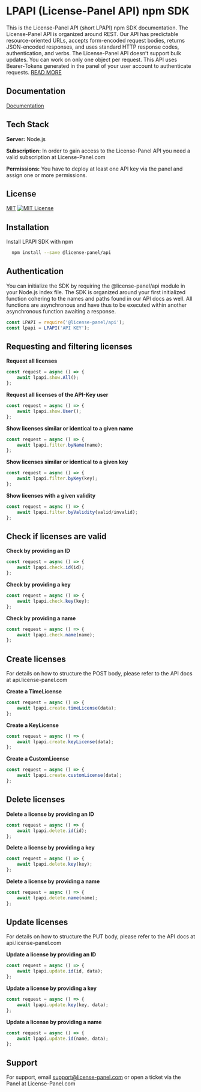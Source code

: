 # LPAPI (License-Panel API) npm SDK

This is the License-Panel API (short LPAPI) npm SDK documentation. The License-Panel API is organized around REST. Our API has predictable resource-oriented URLs, accepts form-encoded request bodies, returns JSON-encoded responses, and uses standard HTTP response codes, authentication, and verbs. The License-Panel API doesn’t support bulk updates. You can work on only one object per request. This API uses Bearer-Tokens generated in the panel of your user account to authenticate requests. [READ MORE](https://api.license-panel.com)



## Documentation
[Documentation](https://api.license-panel.com)


## Tech Stack

**Server:** Node.js

**Subscription:** In order to gain access to the License-Panel API you need a valid subscription at License-Panel.com

**Permissions:** You have to deploy at least one API key via the panel and assign one or more permissions.


## License

[MIT](https://choosealicense.com/licenses/mit/) [![MIT License](https://img.shields.io/badge/License-MIT-green.svg)](https://choosealicense.com/licenses/mit/)

## Installation

Install LPAPI SDK with npm

```bash
  npm install --save @license-panel/api
```

## Authentication
You can initialize the SDK by requiring the @license-panel/api module in your Node.js index file. The SDK is organized around your first initialized function cohering to the names and paths found in our API docs as well. All functions are asynchronous and have thus to be executed within another asynchronous function awaiting a response.

```javascript
const LPAPI = require('@license-panel/api');
const lpapi = LPAPI('API KEY');
```


## Requesting and filtering licenses

**Request all licenses**
```javascript
const request = async () => {
    await lpapi.show.All();
};
```

**Request all licenses of the API-Key user**
```javascript
const request = async () => {
    await lpapi.show.User();
};
```

**Show licenses similar or identical to a given name**
```javascript
const request = async () => {
    await lpapi.filter.byName(name);
};
```

**Show licenses similar or identical to a given key**
```javascript
const request = async () => {
    await lpapi.filter.byKey(key);
};
```

**Show licenses with a given validity**
```javascript
const request = async () => {
    await lpapi.filter.byValidity(valid/invalid);
};
```


## Check if licenses are valid

**Check by providing an ID**
```javascript
const request = async () => {
    await lpapi.check.id(id);
};
```

**Check by providing a key**
```javascript
const request = async () => {
    await lpapi.check.key(key);
};
```

**Check by providing a name**
```javascript
const request = async () => {
    await lpapi.check.name(name);
};
```
## Create licenses
For details on how to structure the POST body, please refer to the API docs at api.license-panel.com


**Create a TimeLicense**
```javascript
const request = async () => {
    await lpapi.create.timeLicense(data);
};
```

**Create a KeyLicense**
```javascript
const request = async () => {
    await lpapi.create.keyLicense(data);
};
```

**Create a CustomLicense**
```javascript
const request = async () => {
    await lpapi.create.customLicense(data);
};
```
## Delete licenses

**Delete a license by providing an ID**
```javascript
const request = async () => {
    await lpapi.delete.id(id);
};
```

**Delete a license by providing a key**
```javascript
const request = async () => {
    await lpapi.delete.key(key);
};
```

**Delete a license by providing a name**
```javascript
const request = async () => {
    await lpapi.delete.name(name);
};
```
## Update licenses
For details on how to structure the PUT body, please refer to the API docs at api.license-panel.com

**Update a license by providing an ID**
```javascript
const request = async () => {
    await lpapi.update.id(id, data);
};
```

**Update a license by providing a key**
```javascript
const request = async () => {
    await lpapi.update.key(key, data);
};
```

**Update a license by providing a name**
```javascript
const request = async () => {
    await lpapi.update.id(name, data);
};
```
## Support

For support, email support@license-panel.com or open a ticket via the Panel at License-Panel.com

